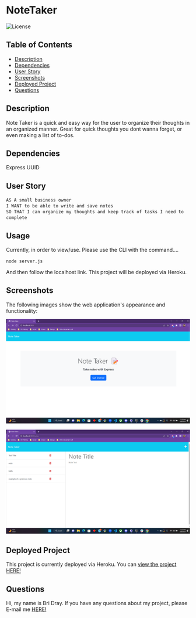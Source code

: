 # NoteTaker

![License](https://img.shields.io/static/v1?label=License&message=MIT&color=GREEN)

## Table of Contents
* [Description](#description)
* [Dependencies](#dependencies)
* [User Story](#user-story)
* [Screenshots](#screenshots)
* [Deployed Project](#deployed-project)
* [Questions](#questions)


## Description

Note Taker is a quick and easy way for the user to organize their thoughts in an organized manner. Great for quick thoughts you dont wanna forget, or even making a list of to-dos.

## Dependencies

Express
UUID

## User Story

```
AS A small business owner
I WANT to be able to write and save notes
SO THAT I can organize my thoughts and keep track of tasks I need to complete
```

## Usage

Currently, in order to view/use. Please use the CLI with the command....

```
node server.js
```
And then follow the localhost link. This project will be deployed via Heroku.

## Screenshots

The following images show the web application's appearance and functionality:

![Landing Page](./Develop/images/landing.png)

![Notes Page](./Develop/images/notes.png)

## Deployed Project

This project is currently deployed via Heroku. You can [view the project HERE!](https://nameless-hollows-17204.herokuapp.com/notes)

## Questions
Hi, my name is Bri Dray. If you have any questions about my project, please E-mail me [HERE!](mailto:stanggurl02@gmail.com)